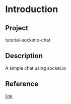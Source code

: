 # Introduction

## Project  

tutorial-socketio-chat

## Description

A simple chat using socket.io

## Reference
[link](https://socket.io/get-started/chat)